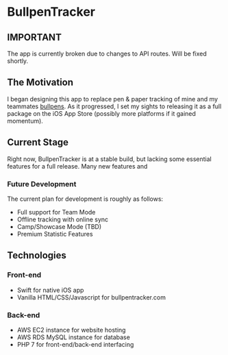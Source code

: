 # BullpenTracker

## IMPORTANT

The app is currently broken due to changes to API routes. Will be fixed shortly.

## The Motivation

I began designing this app to replace pen & paper tracking of mine and my teammates [bullpens](https://en.wikipedia.org/wiki/Bullpen).
As it progressed, I set my sights to releasing it as a full package on the iOS App Store (possibly more platforms if it gained momentum).

## Current Stage

Right now, BullpenTracker is at a stable build, but lacking some essential features for a full release. Many new features and 

### Future Development

The current plan for development is roughly as follows:
- Full support for Team Mode
- Offline tracking with online sync
- Camp/Showcase Mode (TBD)
- Premium Statistic Features


## Technologies

### Front-end
- Swift for native iOS  app
- Vanilla HTML/CSS/Javascript for bullpentracker.com

### Back-end
- AWS EC2 instance for website hosting
- AWS RDS MySQL instance for database
- PHP 7 for front-end/back-end interfacing
